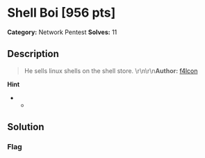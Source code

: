 # Shell Boi [956 pts]

**Category:** Network Pentest
**Solves:** 11

## Description
>He sells linux shells on the shell store. \r\n\r\n**Author:** [f4lcon](https://twitter.com/theevilsyn)

**Hint**
* -

## Solution

### Flag

